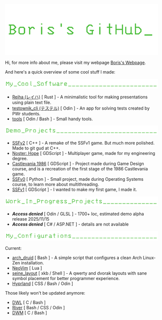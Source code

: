 ![Boris's GitHub](./assets/header.gif)

Hi, for more info about me, please visit my webpage [Boris's Webpage](https://barysk.github.io/).

And here's a quick overview of some cool stuff I made:

![My Cool Software](./assets/soft.png)

* [Reiha (レイハ)](https://github.com/Barysk/reiha) [ Rust ] - A minimalistic tool for making presentations using plain text file.
* [testownik_cli (テステル)](https://github.com/Barysk/testownik_cli) [ Odin ] - An app for solving tests created by PWr students.
* [tools](https://github.com/Barysk/tools) [ Odin / Bash ] - Small handy tools.

![Demo Projects](./assets/demo.png)

* [SSFv2](https://github.com/Barysk/SSFv2) [ C++ ] - A remake of the SSFv1 game. But much more polished. Made to git gud at C++.
* [Noster: Hope](https://github.com/Barysk/noster_hope) [ GDScript ] - Multiplayer game, made for my engineering degree.
* [Castlevania 1986](https://github.com/Barysk/castlevania_1986_godot) [ GDScript ] - Project made during Game Design course, and is a recreation of the first stage of the 1986 Castlevania game.
* [SSFv0](https://github.com/Barysk/SSFv0) [ Python ] - Small project, made during Operating Systems course, to learn more about multithreading.
* [SSFv1](https://github.com/Barysk/SSFv1) [ GDScript ] - I wanted to make my first game, I made it.

![Work In Progress Projects](./assets/wip.png)

* ***Access denied*** [ Odin / GLSL ] - 1700+ loc, estimated demo alpha release 2025/11/15 
* ***Access denied*** [ C# / ASP.NET ] - details are not available

![My Configurations](./assets/configs.png)

Current:

* [arch_druid](https://github.com/Barysk/arch_druid) [ Bash ] - A simple script that configures a clean Arch Linux-Zen installation.
* [NeoVim](https://github.com/Barysk/nvim) [ Lua ]
* [seine_layout](https://github.com/Barysk/seine_layout) [ xkb / Shell ] - A qwerty and dvorak layouts with sane symbol placement for better programmer experience.
* [Hyprland](https://github.com/Barysk/dot_hyprland) [ CSS / Bash / Odin ]

Those likely won't be updated anymore:

* [DWL](https://github.com/Barysk/dot_dwl) [ C / Bash ]
* [River](https://github.com/Barysk/dot_river) [ Bash / CSS / Odin ]
* [DWM](https://github.com/Barysk/dot_dwm) [ C / Bash ]
